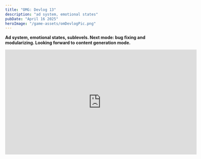 ```yaml
---
title: "OMG: Devlog 13"
description: "ad system, emotional states"
pubDate: "April 16 2025"
heroImage: "/game-assets/omDevlogPic.png"
---
```


**Ad system, emotional states, sublevels.  Next mode: bug fixing and modularizing. Looking forward to content generation mode.**
<iframe width="620" height="340" src="https://www.youtube.com/embed/XeF19SI1bJs" title="Optimize Man Devlog 13" frameborder="0" allow="accelerometer; autoplay; clipboard-write; encrypted-media; gyroscope; picture-in-picture" allowfullscreen> </iframe> 
